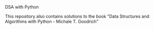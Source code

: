 DSA with Python

This repository also contains solutions to the book "Data Structures and Algorithms with Python - Michale T. Goodrich"

